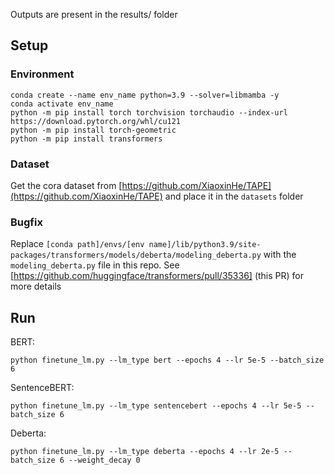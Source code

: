 Outputs are present in the results/ folder

## Setup

### Environment
```
conda create --name env_name python=3.9 --solver=libmamba -y
conda activate env_name
python -m pip install torch torchvision torchaudio --index-url https://download.pytorch.org/whl/cu121
python -m pip install torch-geometric
python -m pip install transformers
```

### Dataset
Get the cora dataset from [https://github.com/XiaoxinHe/TAPE](https://github.com/XiaoxinHe/TAPE) and place it in the `datasets` folder

### Bugfix
Replace `[conda path]/envs/[env name]/lib/python3.9/site-packages/transformers/models/deberta/modeling_deberta.py` with the `modeling_deberta.py` file in this repo. See [https://github.com/huggingface/transformers/pull/35336] (this PR) for more details

## Run
BERT:
```
python finetune_lm.py --lm_type bert --epochs 4 --lr 5e-5 --batch_size 6
```

SentenceBERT:
```
python finetune_lm.py --lm_type sentencebert --epochs 4 --lr 5e-5 --batch_size 6
```

Deberta:
```
python finetune_lm.py --lm_type deberta --epochs 4 --lr 2e-5 --batch_size 6 --weight_decay 0

```